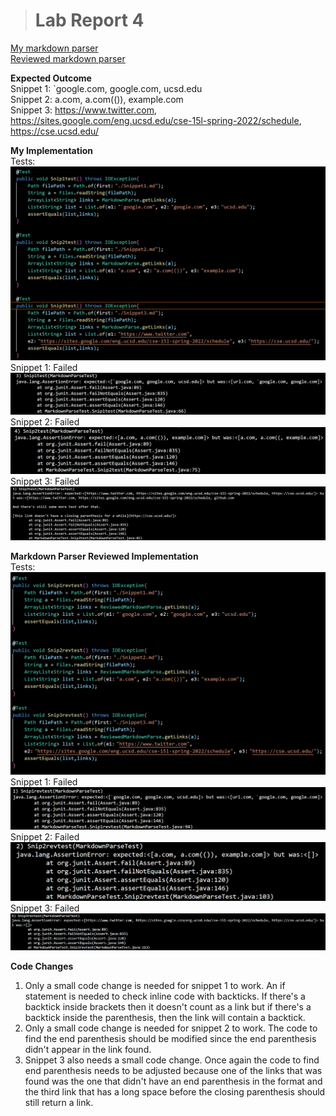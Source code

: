 > # Lab Report 4

 [My markdown parser](https://github.com/HongTLe/markdown-parser.git)  
 [Reviewed markdown parser](https://github.com/anhthony/markdown-parser.git)  
 
 **Expected Outcome**  
 Snippet 1: `google.com, google.com, ucsd.edu  
 Snippet 2: a.com, a.com(()), example.com  
 Snippet 3: https://www.twitter.com, https://sites.google.com/eng.ucsd.edu/cse-15l-spring-2022/schedule, https://cse.ucsd.edu/

 **My Implementation**  
 Tests:
 ![Image](my.png)
 Snippet 1: Failed  
 ![Image](my1.png)  
 Snippet 2: Failed  
 ![Image](my2.png)  
 Snippet 3: Failed  
 ![Image](my3.png)  

 **Markdown Parser Reviewed Implementation**  
 Tests:
 ![Image](rev.png) 
 Snippet 1: Failed  
 ![Image](rev1.png)  
 Snippet 2: Failed  
 ![Image](rev2.png)  
 Snippet 3: Failed  
 ![Image](rev3.png)   

 **Code Changes**  
 1. Only a small code change is needed for snippet 1 to work. An if statement is needed to check inline code with backticks. If there's a backtick inside brackets then it doesn't count as a link but if there's a backtick inside the parenthesis, then the link will contain a backtick.
 2. Only a small code change is needed for snippet 2 to work. The code to find the end parenthesis should be modified since the end parenthesis didn't appear in the link found.
 3. Snippet 3 also needs a small code change. Once again the code to find end parenthesis needs to be adjusted because one of the links that was found was the one that didn't have an end parenthesis in the format and the third link that has a long space before the closing parenthesis should still return a link.
 
